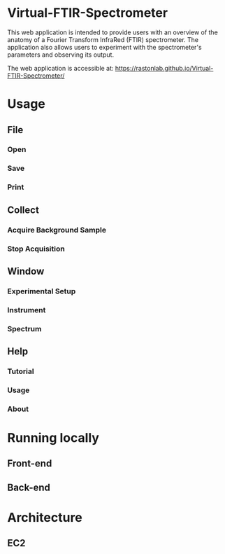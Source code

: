 # Virtual-FTIR-Spectrometer

This web application is intended to provide users with an overview of the anatomy of a Fourier Transform InfraRed (FTIR) spectrometer. The application also allows users to experiment with the spectrometer's parameters and observing its output.

The web application is accessible at: https://rastonlab.github.io/Virtual-FTIR-Spectrometer/


# Usage

## File

### Open

### Save

### Print

## Collect

### Acquire Background Sample

### Stop Acquisition

## Window

### Experimental Setup

### Instrument

### Spectrum

## Help

### Tutorial

### Usage

### About

# Running locally

## Front-end

## Back-end

# Architecture

## EC2
